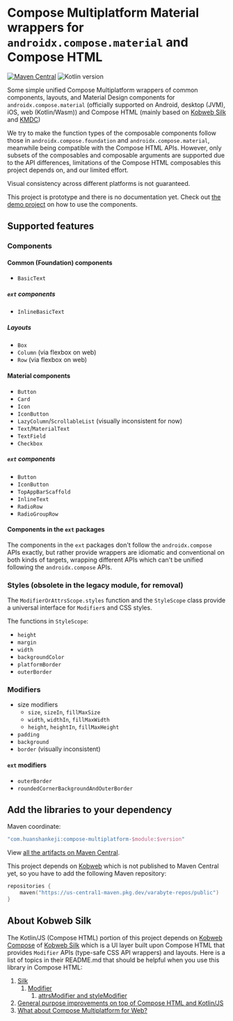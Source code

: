 # Compose Multiplatform Material wrappers for `androidx.compose.material` and Compose HTML

[![Maven Central](https://img.shields.io/maven-central/v/com.huanshankeji/compose-multiplatform-material)](https://search.maven.org/search?q=g:com.huanshankeji%20AND%20a:compose-multiplatform-*)
![Kotlin version](https://kotlin-version.aws.icerock.dev/kotlin-version?group=com.huanshankeji&name=compose-multiplatform-material)

Some simple unified Compose Multiplatform wrappers of common components, layouts, and Material Design components for `androidx.compose.material` (officially supported on Android, desktop (JVM), iOS, web (Kotlin/Wasm)) and Compose HTML (mainly based on [Kobweb Silk](https://github.com/varabyte/kobweb?tab=readme-ov-file#silk) and [KMDC](https://github.com/mpetuska/kmdc))

<!-- a set of APIs for Compose HTML similar to those in `androidx.compose.material` -->

We try to make the function types of the composable components follow those in `androidx.compose.foundation` and `androidx.compose.material`, meanwhile being compatible with the Compose HTML APIs. However, only subsets of the composables and composable arguments are supported due to the API differences, limitations of the Compose HTML composables this project depends on, and our limited effort.

Visual consistency across different platforms is not guaranteed.

This project is prototype and there is no documentation yet. Check out [the demo project](demo) on how to use the components.

## Supported features

### Components

#### Common (Foundation) components

- `BasicText`

##### `ext` components

- `InlineBasicText`

##### Layouts

- `Box`
- `Column` (via flexbox on web)
- `Row` (via flexbox on web)

#### Material components

- `Button`
- `Card`
- `Icon`
- `IconButton`
- `LazyColumn`/`ScrollableList` (visually inconsistent for now)
- `Text`/`MaterialText`
- `TextField`
- `Checkbox`

##### `ext` components

- `Button`
- `IconButton`
- `TopAppBarScaffold`
- `InlineText`
- `RadioRow`
- `RadioGroupRow`

#### Components in the `ext` packages

The components in the `ext` packages don't follow the `androidx.compose` APIs exactly, but rather provide wrappers are idiomatic and conventional on both kinds of targets, wrapping different APIs which can't be unified following the `androidx.compose` APIs.

### Styles (obsolete in the legacy module, for removal)

The `ModifierOrAttrsScope.styles` function and the `StyleScope` class provide a universal interface for `Modifier`s and CSS styles.

The functions in `StyleScope`:

- `height`
- `margin`
- `width`
- `backgroundColor`
- `platformBorder`
- `outerBorder`

### Modifiers

- size modifiers
   - `size`, `sizeIn`, `fillMaxSize`
   - `width`, `widthIn`, `fillMaxWidth`
   - `height`, `heightIn`, `fillMaxHeight`
- `padding`
- `background`
- `border` (visually inconsistent)

#### `ext` modifiers

- `outerBorder`
- `roundedCornerBackgroundAndOuterBorder`

## Add the libraries to your dependency

Maven coordinate:

```kotlin
"com.huanshankeji:compose-multiplatform-$module:$version"
```

View [all the artifacts on Maven Central](https://search.maven.org/search?q=g:com.huanshankeji%20AND%20a:compose-multiplatform-*).

This project depends on [Kobweb](https://github.com/varabyte/kobweb) which is not published to Maven Central yet, so you have to add the following Maven repository:

```kotlin
repositories {
    maven("https://us-central1-maven.pkg.dev/varabyte-repos/public")
}
```

## About Kobweb Silk

The Kotlin/JS (Compose HTML) portion of this project depends on [Kobweb Compose](https://github.com/varabyte/kobweb/blob/main/frontend/kobweb-compose/README.md) of [Kobweb Silk](https://github.com/varabyte/kobweb?tab=readme-ov-file#silk) which is a UI layer built upon Compose HTML that provides `Modifier` APIs (type-safe CSS API wrappers) and layouts. Here is a list of topics in their README.md that should be helpful when you use this library in Compose HTML:

1. [Silk](https://github.com/varabyte/kobweb?tab=readme-ov-file#silk)
   1. [Modifier](https://github.com/varabyte/kobweb?tab=readme-ov-file#modifier) 
      1. [attrsModifier and styleModifier](https://github.com/varabyte/kobweb?tab=readme-ov-file#attrsmodifier-and-stylemodifier) 
1. [General purpose improvements on top of Compose HTML and Kotlin/JS](https://github.com/varabyte/kobweb?tab=readme-ov-file#general-purpose-improvements-on-top-of-compose-html-and-kotlinjs)
1. [What about Compose Multiplatform for Web?](https://github.com/varabyte/kobweb?tab=readme-ov-file#what-about-compose-multiplatform-for-web)

